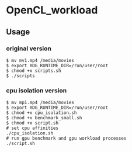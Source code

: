 # OpenCL_workload

## Usage
### original version
```
$ mv mv1.mp4 /media/movies
$ export XDG_RUNTIME_DIR=/run/user/root 
$ chmod +x scripts.sh
$ ./scripts
```  

### cpu isolation version
```
$ mv mp1.mp4 /media/movies
$ export XDG_RUNTIME_DIR=/run/user/root
$ chmod +x cpu_isolation.sh
$ chmod +x benchmark_small.sh
$ chmod +x script.sh
# set cpu affinities
./cpu_isolation.sh
# run gpu benchmark and gpu workload processes
./script.sh
```
